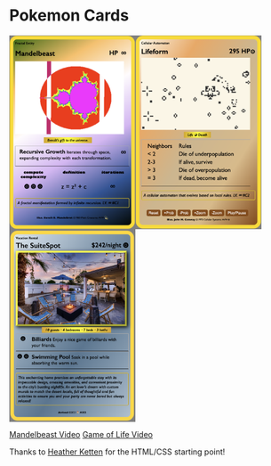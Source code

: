 # Pokemon Cards


<div style="display: flex; flex-wrap: wrap;">
<img src="https://github.com/kennycason/pokemon-cards-html/blob/main/mandelbeast01.png?raw=true" width="45%"/>
<img src="https://github.com/kennycason/pokemon-cards-html/blob/main/game-of-life01.png?raw=true" width="45%"/>
<img src="https://github.com/kennycason/pokemon-cards-html/blob/main/the-suitespot.png?raw=true" width="45%"/>
</div>

[Mandelbeast Video](https://github.com/kennycason/pokemon-cards-html/blob/main/mandelbeast.mp4?raw=true)
[Game of Life Video](https://github.com/kennycason/pokemon-cards-html/blob/main/game-of-life.mp4?raw=true)

Thanks to <a href="https://codepen.io/heatherketten/pen/YaaBde" target="blank">Heather Ketten</a> for the HTML/CSS starting point!
